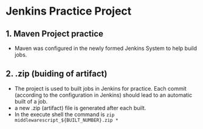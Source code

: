 # Jenkins Practice Project

## 1. Maven Project practice
* Maven was configured in the newly formed Jenkins System to help build jobs.

## 2. .zip (buiding of artifact)
* The project is used to built jobs in Jenkins for practice. Each commit (according to the configuration in Jenkins) should lead to an automatic built of a job.
* a new .zip (artifact) file is generated after each built.
* In the execute shell the command is `zip middlewarescript_${BUILT_NUMBER}.zip *`
